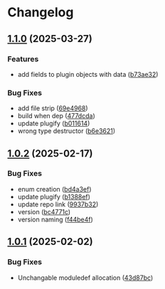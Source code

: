 # Changelog

## [1.1.0](https://github.com/untrustedmodders/plugify-module-python3.12/compare/v1.0.2...v1.1.0) (2025-03-27)


### Features

* add fields to plugin objects with data ([b73ae32](https://github.com/untrustedmodders/plugify-module-python3.12/commit/b73ae3295bd700d4fdb6ba1b4447d5b90785879e))


### Bug Fixes

* add file strip ([69e4968](https://github.com/untrustedmodders/plugify-module-python3.12/commit/69e496804d10b63a8bdd1a0c5e472adcd4866f0b))
* build when dep ([477dcda](https://github.com/untrustedmodders/plugify-module-python3.12/commit/477dcda482d631a1af20b701dabc24c210b9a1b1))
* update plugify ([b011614](https://github.com/untrustedmodders/plugify-module-python3.12/commit/b011614488eb83c48af86da7ca6c84d961c57087))
* wrong type destructor ([b6e3621](https://github.com/untrustedmodders/plugify-module-python3.12/commit/b6e362101cb45b4eec2eb7febf96b6a65ad98c77))

## [1.0.2](https://github.com/untrustedmodders/plugify-module-python3.12/compare/v1.0.1...v1.0.2) (2025-02-17)


### Bug Fixes

* enum creation ([bd4a3ef](https://github.com/untrustedmodders/plugify-module-python3.12/commit/bd4a3ef0f2d1250e220dea77b3bac058450c79ee))
* update plugify ([b1388ef](https://github.com/untrustedmodders/plugify-module-python3.12/commit/b1388efa89357ba02fad8fe97546f3077bdb3f25))
* update repo link ([9937b32](https://github.com/untrustedmodders/plugify-module-python3.12/commit/9937b329ff9bc915e8fae76e8a14a0999e08d278))
* version ([bc4771c](https://github.com/untrustedmodders/plugify-module-python3.12/commit/bc4771c5c659f0a35b498654ff9a0295bf016368))
* version naming ([f44be4f](https://github.com/untrustedmodders/plugify-module-python3.12/commit/f44be4fa50f58dacce437b91d43b9e748621cbc4))

## [1.0.1](https://github.com/untrustedmodders/plugify-module-python3.12/compare/v1.0.0...v1.0.1) (2025-02-02)


### Bug Fixes

* Unchangable moduledef allocation ([43d87bc](https://github.com/untrustedmodders/plugify-module-python3.12/commit/43d87bce736465cc7618f8a843ee5169bde3b507))
